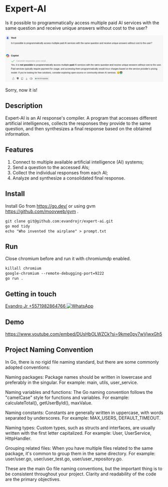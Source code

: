 # Expert-AI

Is it possible to programmatically access multiple paid AI services with the same question and receive unique answers without cost to the user?

![LOL](resources/copilot-mistaken.png)

Sorry, now it is!


## Description

Expert-AI is an AI response's compiler. A program that accesses different artificial intelligences, collects the responses they provide to the same question, and then synthesizes a final response based on the obtained information.

## Features

1. Connect to multiple available artificial intelligence (AI) systems;
1. Send a question to the accessed AIs;
1. Collect the individual responses from each AI;
1. Analyze and synthesize a consolidated final response.


## Install

Install Go from https://go.dev/ or using gvm https://github.com/moovweb/gvm .

```
git clone git@github.com:evandrojr/expert-ai.git
go mod tidy
echo "Who invented the airplane" > prompt.txt
```

## Run
Close chromium before and run it with chromiumdp enabled.

```
killall chromium
google-chromium --remote-debugging-port=9222
go run .
```

## Getting in touch

 [Evandro Jr +5571982864766 ![WhatsApp][whatsapp-logo]](https://wa.me/5571982864766)

[whatsapp-logo]: https://upload.wikimedia.org/wikipedia/commons/thumb/6/6b/WhatsApp.svg/32px-WhatsApp.svg.png

## Demo

https://www.youtube.com/embed/DUsHbOLWZCk?si=9kme0py7wVjwxGh5

## Project Naming Convention

In Go, there is no rigid file naming standard, but there are some commonly adopted conventions:

Naming packages: Package names should be written in lowercase and preferably in the singular. For example: main, utils, user_service.

Naming variables and functions: The Go naming convention follows the "camelCase" style for functions and variables. For example: calculateTotal(), getUserById(), maxValue.

Naming constants: Constants are generally written in uppercase, with words separated by underscores. For example: MAX_USERS, DEFAULT_TIMEOUT.

Naming types: Custom types, such as structs and interfaces, are usually written with the first letter capitalized. For example: User, UserService, HttpHandler.

Grouping related files: When you have multiple files related to the same package, it's common to group them in the same directory. For example: user/user.go, user/user_test.go, user/user_repository.go.

These are the main Go file naming conventions, but the important thing is to be consistent throughout your project. Clarity and readability of the code are the primary objectives.